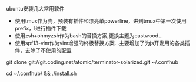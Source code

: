 ubuntu安装几大常用软件

- 使用tmux作为壳，预装有插件和漂亮单powerline，进到tmux中第一次使用prefix，I进行插件下载
- 使用zsh+ohmyzsh作为bash的替换方案,更换主题为eastwood...
- 使用spf13-vim作为vim增强的终极替换方案...主要增加了为js开发用的各类插件，去除了不使用的配置

git clone git://git.coding.net/atomic/terminator-solarized.git ~/.confhub

cd ~/.confhub/ && ./install.sh
